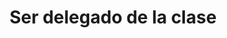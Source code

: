 ---
layout: libro
title: Ser delegado de la clase
flipbookIngles: https://www.yumpu.com/en/embed/view/cHklamPxrJWNg1KB
flipbook: https://www.yumpu.com/es/embed/view/ayAN3j9d6eonKhwR
permalink: /libros/ser_delegado_de_clase/
---
